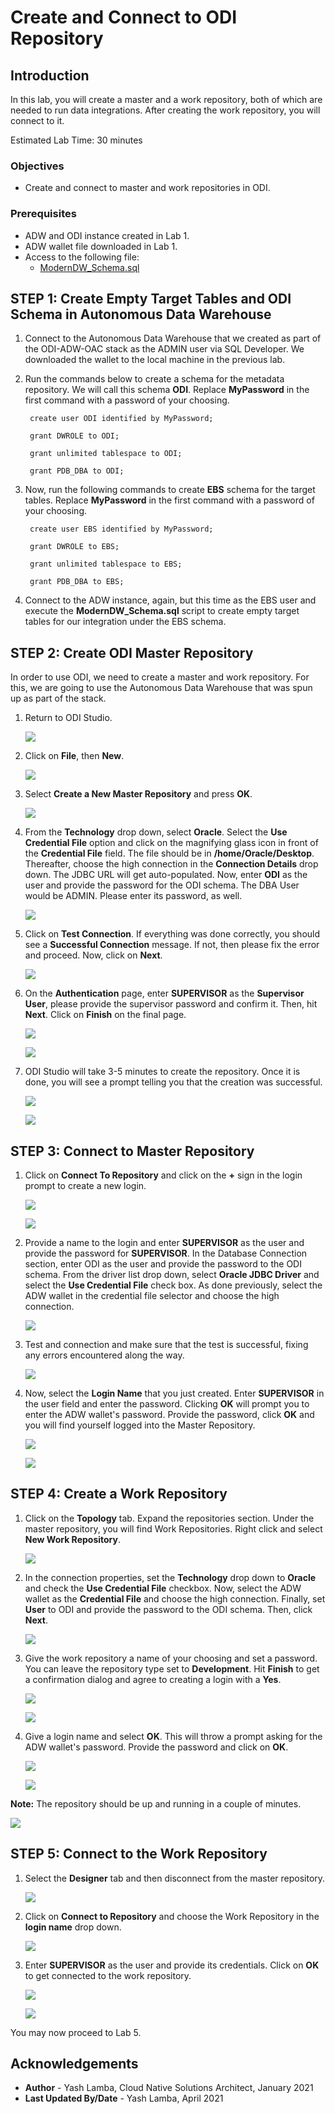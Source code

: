 # Create and Connect to ODI Repository

## Introduction

In this lab, you will create a master and a work repository, both of which are needed to run data integrations. After creating the work repository, you will connect to it. 

Estimated Lab Time: 30 minutes

### Objectives

- Create and connect to master and work repositories in ODI. 

### Prerequisites

- ADW and ODI instance created in Lab 1.
- ADW wallet file downloaded in Lab 1.
- Access to the following file: 
    - [ModernDW\_Schema.sql](https://objectstorage.us-ashburn-1.oraclecloud.com/p/m8jCcDv09syT0jpwNF3nI3YiNEhkBNTOug8eUrx_3aoYisQRLvqt4NxDytMLbh16/n/c4u04/b/data-management-library-files/o/modern-data-warehouse/ModernDW_Schema.sql)
    
## **STEP 1:** Create Empty Target Tables and ODI Schema in Autonomous Data Warehouse

1. Connect to the Autonomous Data Warehouse that we created as part of the ODI-ADW-OAC stack as the ADMIN user via SQL Developer. We downloaded the wallet to the local machine in the previous lab.

2. Run the commands below to create a schema for the metadata repository. We will call this schema **ODI**. Replace **MyPassword** in the first command with a password of your choosing.
    
        create user ODI identified by MyPassword;
    
        grant DWROLE to ODI;
    
        grant unlimited tablespace to ODI;
    
        grant PDB_DBA to ODI;   

3. Now, run the following commands to create **EBS** schema for the target tables. Replace **MyPassword** in the first command with a password of your choosing.

        create user EBS identified by MyPassword;
    
        grant DWROLE to EBS;
    
        grant unlimited tablespace to EBS;
    
        grant PDB_DBA to EBS;   
    
4. Connect to the ADW instance, again, but this time as the EBS user and execute the **ModernDW\_Schema.sql** script to create empty target tables for our integration under the EBS schema. 
   
## **STEP 2:** Create ODI Master Repository

In order to use ODI, we need to create a master and work repository. For this, we are going to use the Autonomous Data Warehouse that was spun up as part of the stack.

1. Return to ODI Studio.

    ![](./images/4.1.png " ")
    
2. Click on **File**, then **New**.

    ![](./images/4.2.png " ")
    
3. Select **Create a New Master Repository** and press **OK**.

    ![](./images/4.3.png " ")
    
4. From the **Technology** drop down, select **Oracle**. Select the **Use Credential File** option and click on the magnifying glass icon in front of the **Credential File** field. The file should be in **/home/Oracle/Desktop**. Thereafter, choose the high connection in the **Connection Details** drop down. The JDBC URL will get auto-populated. Now, enter **ODI** as the user and provide the password for the ODI schema. The DBA User would be ADMIN. Please enter its password, as well.

    ![](./images/4.4.png " ")
    
5. Click on **Test Connection**. If everything was done correctly, you should see a **Successful Connection** message. If not, then please fix the error and proceed. Now, click on **Next**.

    ![](./images/4.5.png " ")
    
6. On the **Authentication** page, enter **SUPERVISOR** as the **Supervisor User**, please provide the supervisor password and confirm it. Then, hit **Next**. Click on **Finish** on the final page.

    ![](./images/4.6.png " ")
    
    ![](./images/4.7.png " ")
    
7. ODI Studio will take 3-5 minutes to create the repository. Once it is done, you will see a prompt telling you that the creation was successful.

    ![](./images/4.8.png " ")
    
    ![](./images/4.9.png " ")

## **STEP 3:** Connect to Master Repository

1. Click on **Connect To Repository** and click on the **+** sign in the login prompt to create a new login. 
    
    ![](./images/4.10.png " ")

    ![](./images/4.11.png " ")

2. Provide a name to the login and enter **SUPERVISOR** as the user and provide the password for **SUPERVISOR**. In the Database Connection section, enter ODI as the user and provide the password to the ODI schema. From the driver list drop down, select **Oracle JDBC Driver** and select the **Use Credential File** check box. As done previously, select the ADW wallet in the credential file selector and choose the high connection. 

    ![](./images/4.12.png " ")
    
3. Test and connection and make sure that the test is successful, fixing any errors encountered along the way.

    ![](./images/4.13.png " ")

4. Now, select the **Login Name** that you just created. Enter **SUPERVISOR** in the user field and enter the password. Clicking **OK** will prompt you to enter the ADW wallet's password. Provide the password, click **OK** and you will find yourself logged into the Master Repository.

    ![](./images/4.14.png " ")
    
    ![](./images/4.15.png " ")
    
## **STEP 4:** Create a Work Repository

1. Click on the **Topology** tab. Expand the repositories section. Under the master repository, you will find Work Repositories. Right click and select **New Work Repository**.

    ![](./images/4.16.png " ")

2. In the connection properties, set the **Technology** drop down to **Oracle** and check the **Use Credential File** checkbox. Now, select the ADW wallet as the **Credential File** and choose the high connection. Finally, set **User** to ODI and provide the password to the ODI schema. Then, click **Next**.

    ![](./images/4.17.png " ")

3. Give the work repository a name of your choosing and set a password. You can leave the repository type set to **Development**. Hit **Finish** to get a confirmation dialog and agree to creating a login with a **Yes**.

    ![](./images/4.18.png " ")
    
    ![](./images/4.19.png " ")

4. Give a login name and select **OK**. This will throw a prompt asking for the ADW wallet's password. Provide the password and click on **OK**.

    ![](./images/4.20.png " ")
    
    ![](./images/4.21.png " ")

**Note:** The repository should be up and running in a couple of minutes.

![](./images/4.22.png " ")

## **STEP 5:** Connect to the Work Repository

1. Select the **Designer** tab and then disconnect from the master repository.
    
    ![](./images/4.23.png " ")

2. Click on **Connect to Repository** and choose the Work Repository in the **login name** drop down.

    ![](./images/4.24.png " ")
    
3. Enter **SUPERVISOR** as the user and provide its credentials. Click on **OK** to get connected to the work repository.

    ![](./images/4.25.png " ")

    ![](./images/4.26.png " ")

You may now proceed to Lab 5.

## Acknowledgements
- **Author** - Yash Lamba, Cloud Native Solutions Architect, January 2021
- **Last Updated By/Date** - Yash Lamba, April 2021
